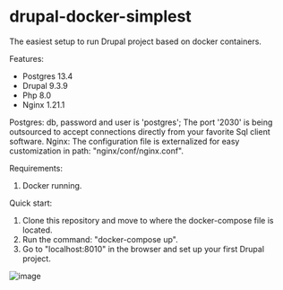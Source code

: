 # drupal-docker-simplest
The easiest setup to run Drupal project based on docker containers.

Features:
- Postgres 13.4
- Drupal 9.3.9
- Php 8.0 
- Nginx 1.21.1

Postgres: db, password and user is 'postgres'; The port '2030' is being outsourced to accept connections directly from your favorite Sql client software.
Nginx: The configuration file is externalized for easy customization in path: "nginx/conf/nginx.conf".

Requirements:
1. Docker running.

Quick start:
1. Clone this repository and move to where the docker-compose file is located.
2. Run the command: "docker-compose up".
3. Go to "localhost:8010" in the browser and set up your first Drupal project.

![image](https://user-images.githubusercontent.com/67773113/161204819-834024cc-0441-4fb8-8b91-788d0adb337e.png)

